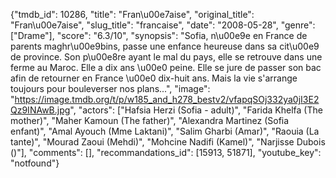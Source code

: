 {"tmdb_id": 10286, "title": "Fran\u00e7aise", "original_title": "Fran\u00e7aise", "slug_title": "francaise", "date": "2008-05-28", "genre": ["Drame"], "score": "6.3/10", "synopsis": "Sofia, n\u00e9e en France de parents maghr\u00e9bins, passe une enfance heureuse dans sa cit\u00e9 de province. Son p\u00e8re ayant le mal du pays, elle se retrouve dans une ferme au Maroc. Elle a dix ans \u00e0 peine. Elle se jure de passer son bac afin de retourner en France \u00e0 dix-huit ans. Mais la vie s'arrange toujours pour bouleverser nos plans...", "image": "https://image.tmdb.org/t/p/w185_and_h278_bestv2/vfapqSOj332ya0jI3E2Qz9INAwB.jpg", "actors": ["Hafsia Herzi (Sofia - adult)", "Farida Khelfa (The mother)", "Maher Kamoun (The father)", "Alexandra Martinez (Sofia enfant)", "Amal Ayouch (Mme Laktani)", "Salim Gharbi (Amar)", "Raouia (La tante)", "Mourad Zaoui (Mehdi)", "Mohcine Nadifi (Kamel)", "Narjisse Dubois ()"], "comments": [], "recommandations_id": [15913, 51871], "youtube_key": "notfound"}